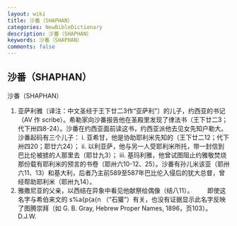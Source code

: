 ```yaml
---
layout: wiki
title: 沙番（SHAPHAN）
categories: NewBibleDictionary
description: 沙番（SHAPHAN）
keywords: 沙番（SHAPHAN）
comments: false
---
```


## 沙番（SHAPHAN）



沙番（SHAPHAN）
1. 亚萨利雅〔译注：中文圣经于王下廿二3作“亚萨利”〕的儿子，约西亚的书记（AV 作 scribe）。希勒家向沙番报告他在圣殿里发现了律法书（王下廿二3；代下卅四8-24）。沙番在约西亚面前读这书，约西亚派他去见女先知户勒大。沙番起码有三个儿子：
i. 亚希甘，他是协助耶利米先知的（王下廿二12；代下卅四20；耶廿六24）；
ii. 以利亚萨，他与另一人受耶利米所托，带一封信到巴比伦被掳的人那里去（耶廿九3）；
iii. 基玛利雅，他曾试图阻止约雅敬焚烧那份载有耶利米的预言的书卷（耶卅六10-12、25）。沙番有孙儿米该亚（耶卅六11、13）和基大利，后者乃主前589至587年巴比伦入侵后的犹大总督，曾经帮助耶利米（耶卅九14）。
2. 雅撒尼亚的父亲，以西结在异象中看见他献祭给偶像（结八11）。
　　即使这名字与希伯来文的 s%a{p{a{n （“石獾”）有关，也没有证据显示此名字反映了图腾崇拜（如 G. B. Gray, Hebrew Proper Names, 1896，页103）。
D.J.W.




